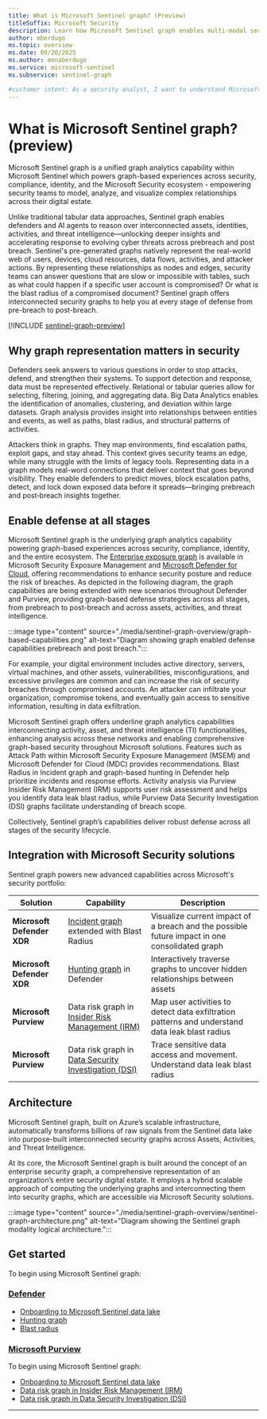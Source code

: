 ```yaml
---
title: What is Microsoft Sentinel graph? (Preview)
titleSuffix: Microsoft Security  
description: Learn how Microsoft Sentinel graph enables multi-modal security analytics through graph-based representation of security data, providing deep insights into digital environments and attack paths.
author: mberdugo
ms.topic: overview
ms.date: 09/20/2025
ms.author: monaberdugo
ms.service: microsoft-sentinel
ms.subservice: sentinel-graph

#customer intent: As a security analyst, I want to understand Microsoft Sentinel graph capabilities so that I can detect complex attack paths and relationships that are difficult to identify with traditional tabular queries.
---
```


# What is Microsoft Sentinel graph? (preview)

Microsoft Sentinel graph is a unified graph analytics capability within Microsoft Sentinel which powers graph-based experiences across security, compliance, identity, and the Microsoft Security ecosystem - empowering security teams to model, analyze, and visualize complex relationships across their digital estate.  

Unlike traditional tabular data approaches, Sentinel graph enables defenders and AI agents to reason over interconnected assets, identities, activities, and threat intelligence—unlocking deeper insights and accelerating response to evolving cyber threats across prebreach and post breach. Sentinel's pre-generated graphs natively represent the real-world web of users, devices, cloud resources, data flows, activities, and attacker actions. By representing these relationships as nodes and edges, security teams can answer questions that are slow or impossible with tables, such as what could happen if a specific user account is compromised? Or what is the blast radius of a compromised document?  Sentinel graph offers  interconnected security graphs to help you at every stage of defense from pre-breach to post-breach.  

[!INCLUDE [sentinel-graph-preview](../includes/sentinel-graph-preview.md)]

## Why graph representation matters in security

Defenders seek answers to various questions in order to stop attacks, defend, and strengthen their systems. To support detection and response, data must be represented effectively. Relational or tabular queries allow for selecting, filtering, joining, and aggregating data. Big Data Analytics enables the identification of anomalies, clustering, and deviation within large datasets. Graph analysis provides insight into relationships between entities and events, as well as paths, blast radius, and structural patterns of activities.

Attackers think in graphs. They map environments, find escalation paths, exploit gaps, and stay ahead. This context gives security teams an edge, while many struggle with the limits of legacy tools. Representing data in a graph models real-word connections that deliver context that goes beyond visibility. They enable defenders to predict moves, block escalation paths, detect, and lock down exposed data before it spreads—bringing prebreach and post‑breach insights together.

## Enable defense at all stages

Microsoft Sentinel graph is the underlying graph analytics capability powering graph-based experiences across security, compliance, identity, and the entire ecosystem. The [Enterprise exposure graph](/security-exposure-management/enterprise-exposure-map) is available in Microsoft Security Exposure Management and [Microsoft Defender for Cloud](/azure/defender-for-cloud/how-to-manage-attack-path), offering recommendations to enhance security posture and reduce the risk of breaches. As depicted in the following diagram, the graph capabilities are being extended with new scenarios throughout Defender and Purview, providing graph-based defense strategies across all stages, from prebreach to post-breach and across assets, activities, and threat intelligence.

:::image type="content" source="./media/sentinel-graph-overview/graph-based-capabilities.png" alt-text="Diagram showing graph enabled defense capabilities prebreach and post breach.":::

For example, your digital environment includes active directory, servers, virtual machines, and other assets, vulnerabilities, misconfigurations, and excessive privileges are common and can increase the risk of security breaches through compromised accounts. An attacker can infiltrate your organization, compromise tokens, and eventually gain access to sensitive information, resulting in data exfiltration.

Microsoft Sentinel graph offers underline graph analytics capabilities interconnecting activity, asset, and threat intelligence (TI) functionalities, enhancing analysis across these networks and enabling comprehensive graph-based security throughout Microsoft solutions. Features such as Attack Path within Microsoft Security Exposure Management (MSEM) and Microsoft Defender for Cloud (MDC) provides recommendations. Blast Radius in Incident graph and graph-based hunting in Defender help prioritize incidents and response efforts. Activity analysis via Purview Insider Risk Management (IRM) supports user risk assessment and helps you identify data leak blast radius, while Purview Data Security Investigation (DSI) graphs facilitate understanding of breach scope.

Collectively, Sentinel graph’s capabilities deliver robust defense across all stages of the security lifecycle.

## Integration with Microsoft Security solutions

Sentinel graph powers new advanced capabilities across Microsoft's security portfolio:

| Solution | Capability | Description |
|----------|------------|-------------|
| **Microsoft Defender XDR** | [Incident graph](/defender-xdr/incidents-overview) extended with Blast Radius | Visualize current impact of a breach and the possible future impact in one consolidated graph |
| **Microsoft Defender XDR** | [Hunting graph](/defender-xdr/advanced-hunting-overview) in Defender | Interactively traverse graphs to uncover hidden relationships between assets |
| **Microsoft Purview** | Data risk graph in [Insider Risk Management (IRM)](/purview/insider-risk-management-solution-overview) | Map user activities to detect data exfiltration patterns and understand data leak blast radius |
| **Microsoft Purview** | Data risk graph in [Data Security Investigation (DSI)](/purview/data-security-investigations) | Trace sensitive data access and movement. Understand data leak blast radius |

## Architecture

Microsoft Sentinel graph, built on Azure’s scalable infrastructure, automatically transforms billions of raw signals from the Sentinel data lake into purpose-built interconnected security graphs across Assets, Activities, and Threat Intelligence.

At its core, the Microsoft Sentinel graph is built around the concept of an enterprise security graph, a comprehensive representation of an organization’s entire security digital estate. It employs a hybrid scalable approach of computing the underlying graphs and interconnecting them into security graphs, which are accessible via Microsoft Security solutions.

:::image type="content" source="./media/sentinel-graph-overview/sentinel-graph-architecture.png" alt-text="Diagram showing the Sentinel graph modality logical architecture.":::

## Get started

To begin using Microsoft Sentinel graph:

### [Defender](#tab/defender)

* [Onboarding to Microsoft Sentinel data lake](./sentinel-lake-onboarding.md)
* [Hunting graph](/defender-xdr/defender-experts-for-hunting)
* [Blast radius](../identify-threats-with-entity-behavior-analytics.md)

### [Microsoft Purview](#tab/purview)

To begin using Microsoft Sentinel graph:

* [Onboarding to Microsoft Sentinel data lake](./sentinel-lake-onboarding.md)
* [Data risk graph in Insider Risk Management (IRM)](/purview/insider-risk-management-configure)
* [Data risk graph in Data Security Investigation (DSI)](/purview/data-security-investigations-billing)

---
